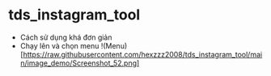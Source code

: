 # tds_instagram_tool
- Cách sử dụng khá đơn giản <br>
- Chạy lên và chọn menu
!(Menu)[https://raw.githubusercontent.com/hexzzz2008/tds_instagram_tool/main/image_demo/Screenshot_52.png]
